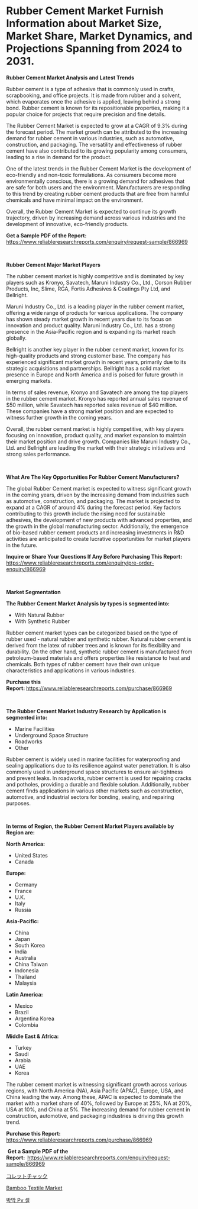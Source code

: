 <p><h1>Rubber Cement Market Furnish Information about Market Size, Market Share, Market Dynamics, and Projections Spanning from 2024 to 2031.</h1></p><p><strong>Rubber Cement Market Analysis and Latest Trends</strong></p>
<p><p>Rubber cement is a type of adhesive that is commonly used in crafts, scrapbooking, and office projects. It is made from rubber and a solvent, which evaporates once the adhesive is applied, leaving behind a strong bond. Rubber cement is known for its repositionable properties, making it a popular choice for projects that require precision and fine details.</p><p>The Rubber Cement Market is expected to grow at a CAGR of 9.3% during the forecast period. The market growth can be attributed to the increasing demand for rubber cement in various industries, such as automotive, construction, and packaging. The versatility and effectiveness of rubber cement have also contributed to its growing popularity among consumers, leading to a rise in demand for the product.</p><p>One of the latest trends in the Rubber Cement Market is the development of eco-friendly and non-toxic formulations. As consumers become more environmentally conscious, there is a growing demand for adhesives that are safe for both users and the environment. Manufacturers are responding to this trend by creating rubber cement products that are free from harmful chemicals and have minimal impact on the environment.</p><p>Overall, the Rubber Cement Market is expected to continue its growth trajectory, driven by increasing demand across various industries and the development of innovative, eco-friendly products.</p></p>
<p><strong>Get a Sample PDF of the Report:&nbsp;</strong> <a href="https://www.reliableresearchreports.com/enquiry/request-sample/866969">https://www.reliableresearchreports.com/enquiry/request-sample/866969</a></p>
<p>&nbsp;</p>
<p><strong>Rubber Cement Major Market Players</strong></p>
<p><p>The rubber cement market is highly competitive and is dominated by key players such as Kronyo, Savatech, Maruni Industry Co., Ltd., Corson Rubber Products, Inc, Slime, RGA, Fortis Adhesives & Coatings Pty Ltd, and Bellright. </p><p>Maruni Industry Co., Ltd. is a leading player in the rubber cement market, offering a wide range of products for various applications. The company has shown steady market growth in recent years due to its focus on innovation and product quality. Maruni Industry Co., Ltd. has a strong presence in the Asia-Pacific region and is expanding its market reach globally.</p><p>Bellright is another key player in the rubber cement market, known for its high-quality products and strong customer base. The company has experienced significant market growth in recent years, primarily due to its strategic acquisitions and partnerships. Bellright has a solid market presence in Europe and North America and is poised for future growth in emerging markets.</p><p>In terms of sales revenue, Kronyo and Savatech are among the top players in the rubber cement market. Kronyo has reported annual sales revenue of $50 million, while Savatech has reported sales revenue of $40 million. These companies have a strong market position and are expected to witness further growth in the coming years.</p><p>Overall, the rubber cement market is highly competitive, with key players focusing on innovation, product quality, and market expansion to maintain their market position and drive growth. Companies like Maruni Industry Co., Ltd. and Bellright are leading the market with their strategic initiatives and strong sales performance.</p></p>
<p>&nbsp;</p>
<p><strong>What Are The Key Opportunities For Rubber Cement Manufacturers?</strong></p>
<p><p>The global Rubber Cement market is expected to witness significant growth in the coming years, driven by the increasing demand from industries such as automotive, construction, and packaging. The market is projected to expand at a CAGR of around 4% during the forecast period. Key factors contributing to this growth include the rising need for sustainable adhesives, the development of new products with advanced properties, and the growth in the global manufacturing sector. Additionally, the emergence of bio-based rubber cement products and increasing investments in R&D activities are anticipated to create lucrative opportunities for market players in the future.</p></p>
<p><strong>Inquire or Share Your Questions If Any Before Purchasing This Report:</strong> <a href="https://www.reliableresearchreports.com/enquiry/pre-order-enquiry/866969">https://www.reliableresearchreports.com/enquiry/pre-order-enquiry/866969</a></p>
<p>&nbsp;</p>
<p><strong>Market Segmentation</strong></p>
<p><strong>The Rubber Cement Market Analysis by types is segmented into:</strong></p>
<p><ul><li>With Natural Rubber</li><li>With Synthetic Rubber</li></ul></p>
<p><p>Rubber cement market types can be categorized based on the type of rubber used - natural rubber and synthetic rubber. Natural rubber cement is derived from the latex of rubber trees and is known for its flexibility and durability. On the other hand, synthetic rubber cement is manufactured from petroleum-based materials and offers properties like resistance to heat and chemicals. Both types of rubber cement have their own unique characteristics and applications in various industries.</p></p>
<p><strong>Purchase this Report:&nbsp;</strong><a href="https://www.reliableresearchreports.com/purchase/866969">https://www.reliableresearchreports.com/purchase/866969</a></p>
<p>&nbsp;</p>
<p><strong>The Rubber Cement Market Industry Research by Application is segmented into:</strong></p>
<p><ul><li>Marine Facilities</li><li>Underground Space Structure</li><li>Roadworks</li><li>Other</li></ul></p>
<p><p>Rubber cement is widely used in marine facilities for waterproofing and sealing applications due to its resilience against water penetration. It is also commonly used in underground space structures to ensure air-tightness and prevent leaks. In roadworks, rubber cement is used for repairing cracks and potholes, providing a durable and flexible solution. Additionally, rubber cement finds applications in various other markets such as construction, automotive, and industrial sectors for bonding, sealing, and repairing purposes.</p></p>
<p>&nbsp;</p>
<p><strong>In terms of Region, the Rubber Cement Market Players available by Region are:</strong></p>
<p>
    <p> <strong> North America: </strong>
        <ul>
            <li>United States</li>
            <li>Canada</li>
        </ul>
        </p> 
    <p> <strong> Europe: </strong>
        <ul>
            <li>Germany</li>
            <li>France</li>
            <li>U.K.</li>
            <li>Italy</li>
            <li>Russia</li>
        </ul>
        </p> 
    <p> <strong> Asia-Pacific: </strong>
        <ul>
            <li>China</li>
            <li>Japan</li>
            <li>South Korea</li>
            <li>India</li>
            <li>Australia</li>
            <li>China Taiwan</li>
            <li>Indonesia</li>
            <li>Thailand</li>
            <li>Malaysia</li>
        </ul>
        </p> 
    <p> <strong> Latin America: </strong>
        <ul>
            <li>Mexico</li>
            <li>Brazil</li>
            <li>Argentina Korea</li>
            <li>Colombia</li>
        </ul>
        </p> 
    <p> <strong> Middle East & Africa: </strong>
        <ul>
            <li>Turkey</li>
            <li>Saudi</li>
            <li>Arabia</li>
            <li>UAE</li>
            <li>Korea</li>
        </ul>
    </p>
    </p>
<p><p>The rubber cement market is witnessing significant growth across various regions, with North America (NA), Asia Pacific (APAC), Europe, USA, and China leading the way. Among these, APAC is expected to dominate the market with a market share of 40%, followed by Europe at 25%, NA at 20%, USA at 10%, and China at 5%. The increasing demand for rubber cement in construction, automotive, and packaging industries is driving this growth trend.</p></p>
<p><strong>Purchase this Report: </strong><a href="https://www.reliableresearchreports.com/purchase/866969">https://www.reliableresearchreports.com/purchase/866969</a></p>
<p>&nbsp;<strong>Get a Sample PDF of the Report:&nbsp;&nbsp;</strong><a href="https://www.reliableresearchreports.com/enquiry/request-sample/866969">https://www.reliableresearchreports.com/enquiry/request-sample/866969</a></p>
<p><strong></strong></p>
<p><p><a href="https://github.com/oqoeusbvpadwjs08/Market-Research-Report-List-1/blob/main/8567180191953.md">コレットチャック</a></p><p><a href="https://github.com/RichRobinson5/Market-Research-Report-List-4/blob/main/bamboo-textile-market.md">Bamboo Textile Market</a></p><p><a href="https://github.com/sougarounis/Market-Research-Report-List-2/blob/main/4794668191732.md">박막 Pv 셀</a></p></p>
